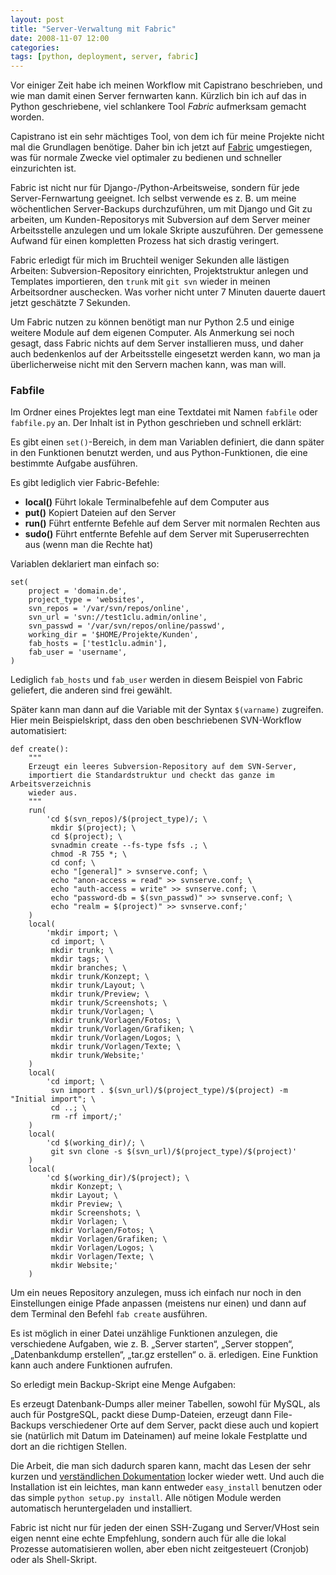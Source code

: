 ```yaml
---
layout: post
title: "Server-Verwaltung mit Fabric"
date: 2008-11-07 12:00
categories:
tags: [python, deployment, server, fabric]
---
```


Vor einiger Zeit habe ich meinen Workflow mit Capistrano beschrieben, und wie man damit einen Server fernwarten kann. Kürzlich bin ich auf das in Python geschriebene, viel schlankere Tool *Fabric* aufmerksam gemacht worden.

<!-- more -->

Capistrano ist ein sehr mächtiges Tool, von dem ich für meine Projekte nicht mal die Grundlagen benötige. Daher bin ich jetzt auf [Fabric](http://www.nongnu.org/fab/) umgestiegen, was für normale Zwecke viel optimaler zu bedienen und schneller einzurichten ist.

Fabric ist nicht nur für Django-/Python-Arbeitsweise, sondern für jede Server-Fernwartung geeignet. Ich selbst verwende es z. B. um meine wöchentlichen Server-Backups durchzuführen, um mit Django und Git zu arbeiten, um Kunden-Repositorys mit Subversion auf dem Server meiner Arbeitsstelle anzulegen und um lokale Skripte auszuführen.
Der gemessene Aufwand für einen kompletten Prozess hat sich drastig veringert.

Fabric erledigt für mich im Bruchteil weniger Sekunden alle lästigen Arbeiten: Subversion-Repository einrichten, Projektstruktur anlegen und Templates importieren, den `trunk` mit `git svn` wieder in meinen Arbeitsordner auschecken. Was vorher nicht unter 7 Minuten dauerte dauert jetzt geschätzte 7 Sekunden.

Um Fabric nutzen zu können benötigt man nur Python 2.5 und einige weitere Module auf dem eigenen Computer. Als Anmerkung sei noch gesagt, dass Fabric nichts auf dem Server installieren muss, und daher auch bedenkenlos auf der Arbeitsstelle eingesetzt werden kann, wo man ja überlicherweise nicht mit den Servern machen kann, was man will.

### Fabfile

Im Ordner eines Projektes legt man eine Textdatei mit Namen `fabfile` oder `fabfile.py` an. Der Inhalt ist in Python geschrieben und schnell erklärt:

Es gibt einen `set()`-Bereich, in dem man Variablen definiert, die dann später in den Funktionen benutzt werden, und aus Python-Funktionen, die eine bestimmte Aufgabe ausführen.

Es gibt lediglich vier Fabric-Befehle:

* **local()** Führt lokale Terminalbefehle auf dem Computer aus
* **put()** Kopiert Dateien auf den Server
* **run()** Führt entfernte Befehle auf dem Server mit normalen Rechten aus
* **sudo()** Führt entfernte Befehle auf dem Server mit Superuserrechten aus (wenn man die Rechte hat)

Variablen deklariert man einfach so:

    set(
        project = 'domain.de',
        project_type = 'websites',
        svn_repos = '/var/svn/repos/online',
        svn_url = 'svn://test1clu.admin/online',
        svn_passwd = '/var/svn/repos/online/passwd',
        working_dir = '$HOME/Projekte/Kunden',
        fab_hosts = ['test1clu.admin'],
        fab_user = 'username',
    )

Lediglich `fab_hosts` und `fab_user` werden in diesem Beispiel von Fabric geliefert, die anderen sind frei gewählt.

Später kann man dann auf die Variable mit der Syntax `$(varname)` zugreifen. Hier mein Beispielskript, dass den oben beschriebenen SVN-Workflow automatisiert:

    def create():
        """
        Erzeugt ein leeres Subversion-Repository auf dem SVN-Server,
        importiert die Standardstruktur und checkt das ganze im Arbeitsverzeichnis
        wieder aus.
        """
        run(
            'cd $(svn_repos)/$(project_type)/; \
             mkdir $(project); \
             cd $(project); \
             svnadmin create --fs-type fsfs .; \
             chmod -R 755 *; \
             cd conf; \
             echo "[general]" > svnserve.conf; \
             echo "anon-access = read" >> svnserve.conf; \
             echo "auth-access = write" >> svnserve.conf; \
             echo "password-db = $(svn_passwd)" >> svnserve.conf; \
             echo "realm = $(project)" >> svnserve.conf;'
        )
        local(
            'mkdir import; \
             cd import; \
             mkdir trunk; \
             mkdir tags; \
             mkdir branches; \
             mkdir trunk/Konzept; \
             mkdir trunk/Layout; \
             mkdir trunk/Preview; \
             mkdir trunk/Screenshots; \
             mkdir trunk/Vorlagen; \
             mkdir trunk/Vorlagen/Fotos; \
             mkdir trunk/Vorlagen/Grafiken; \
             mkdir trunk/Vorlagen/Logos; \
             mkdir trunk/Vorlagen/Texte; \
             mkdir trunk/Website;'
        )
        local(
            'cd import; \
             svn import . $(svn_url)/$(project_type)/$(project) -m "Initial import"; \
             cd ..; \
             rm -rf import/;'
        )
        local(
            'cd $(working_dir)/; \
             git svn clone -s $(svn_url)/$(project_type)/$(project)'
        )
        local(
            'cd $(working_dir)/$(project); \
             mkdir Konzept; \
             mkdir Layout; \
             mkdir Preview; \
             mkdir Screenshots; \
             mkdir Vorlagen; \
             mkdir Vorlagen/Fotos; \
             mkdir Vorlagen/Grafiken; \
             mkdir Vorlagen/Logos; \
             mkdir Vorlagen/Texte; \
             mkdir Website;'
        )

Um ein neues Repository anzulegen, muss ich einfach nur noch in den Einstellungen einige Pfade anpassen (meistens nur einen) und dann auf dem Terminal den Befehl `fab create` ausführen.

Es ist möglich in einer Datei unzählige Funktionen anzulegen, die verschiedene Aufgaben, wie z. B. „Server starten“, „Server stoppen“, „Datenbankdump erstellen“, „tar.gz erstellen“ o. ä. erledigen. Eine Funktion kann auch andere Funktionen aufrufen.

So erledigt mein Backup-Skript eine Menge Aufgaben:

Es erzeugt Datenbank-Dumps aller meiner Tabellen, sowohl für MySQL, als auch für PostgreSQL, packt diese Dump-Dateien, erzeugt dann File-Backups verschiedener Orte auf dem Server, packt diese auch und kopiert sie (natürlich mit Datum im Dateinamen) auf meine lokale Festplatte und dort an die richtigen Stellen.

Die Arbeit, die man sich dadurch sparen kann, macht das Lesen der sehr kurzen und [verständlichen Dokumentation](http://www.nongnu.org/fab/user_guide.html)  locker wieder wett. Und auch die Installation ist ein leichtes, man kann entweder `easy_install` benutzen oder das simple `python setup.py install`. Alle nötigen Module werden automatisch heruntergeladen und installiert.

Fabric ist nicht nur für jeden der einen SSH-Zugang und Server/VHost sein eigen nennt eine echte Empfehlung, sondern auch für alle die lokal Prozesse automatisieren wollen, aber eben nicht zeitgesteuert (Cronjob) oder als Shell-Skript.

